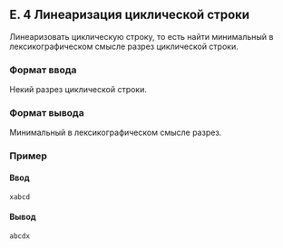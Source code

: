 ## E. 4 Линеаризация циклической строки
Линеаризовать циклическую строку, то есть найти минимальный в лексикографическом смысле разрез циклической строки.

### Формат ввода
Некий разрез циклической строки.

### Формат вывода
Минимальный в лексикографическом смысле разрез.

### Пример
#### Ввод
```
xabcd
```
#### Вывод
```
abcdx
```
